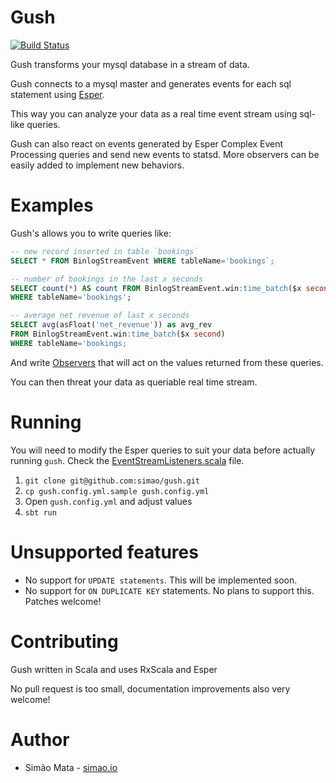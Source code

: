 # Gush

[![Build Status](https://travis-ci.org/simao/gush.png?branch=master)](https://travis-ci.org/simao/gush)

Gush transforms your mysql database in a stream of data.

Gush connects to a mysql master and generates events for each sql
statement using [Esper](http://esper.codehaus.org/).

This way you can analyze your data as a real time event stream using
sql-like queries.

Gush can also react on events generated by Esper Complex Event
Processing queries and send new events to statsd. More observers can
be easily added to implement new behaviors.

# Examples

Gush's allows you to write queries like:

```sql
-- new record inserted in table `bookings`
SELECT * FROM BinlogStreamEvent WHERE tableName='bookings`;
```

```sql
-- number of bookings in the last x seconds
SELECT count(*) AS count FROM BinlogStreamEvent.win:time_batch($x second)
WHERE tableName='bookings';
```

```sql
-- average net revenue of last x seconds
SELECT avg(asFloat('net_revenue')) as avg_rev
FROM BinlogStreamEvent.win:time_batch($x second)
WHERE tableName='bookings;
```

And write
[Observers](https://rxscala.github.io/scaladoc/index.html#rx.lang.scala.Observer)
that will act on the values returned from these queries.

You can then threat your data as queriable real time stream. 

# Running

You will need to modify the Esper queries to suit your data before
actually running `gush`. Check the
[EventStreamListeners.scala](https://github.com/simao/gush/blob/master/src/main/scala/esper/EventStreamListeners.scala)
file.

1. `git clone git@github.com:simao/gush.git`
2. `cp gush.config.yml.sample gush.config.yml`
3. Open `gush.config.yml` and adjust values
4. `sbt run`

# Unsupported features

- No support for `UPDATE statements`. This will be implemented soon.
- No support for `ON DUPLICATE KEY` statements. No plans to support this. Patches welcome!

# Contributing

Gush written in Scala and uses RxScala and Esper

No pull request is too small, documentation improvements also very
welcome!

# Author

- Simão Mata - [simao.io](https://simao.io)
